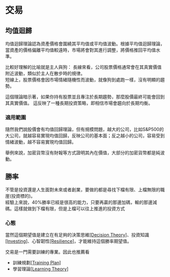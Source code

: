 # 交易

## 均值迴歸
均值迴歸理論認為資產價格會圍繞其平均值或平均值波動。根據平均值迴歸理論，當資產的價格偏離平均值較遠時，市場將會對其進行調整，將價格推回平均值水準。

比較好理解的比喻就是主人與狗：
長線來看，公司股票價格通常會在其真實價值附近波動，類似於主人在散步時的規律。  
短線上，股票價格會因市場情緒隨機性而波動，就像狗到處跑一樣，沒有明顯的趨勢。  

這個理論暗示著，如果你持有股票並且專注於長期趨勢，那麼股價最終可能會回到其真實價值。 這反映了一種長期投資策略，即相信市場會趨向於長期均衡。

### 適用範圍
隨然我們說股價會有均值回歸理論，但有規模問題，越大的公司，比如S&P500的大公司，就越容易實現均值回歸，反映公司的基本面；反之越小的公司，容易受到情緒波動，越不容易實現均值回歸。

舉例來說，加密貨幣沒有財報等方式證明其內在價值，大部分的加密貨幣都是純波動。

## 勝率
不管是投資還是人生面對未來或者創業，要做的都是尋找下檔有限、上檔無限的職崖(投資標的)。  
經驗上來說，40%勝率已經是很高的能力，只要再贏的那邊加碼，輸的那邊減碼。這樣就做到下檔有限，但是上檔可以往上推進的投資方式

### 心態
當然這個期望值是建立在有足夠的決策思維[[Decision Theory]](./Decision%20Theory)、投資知識[[Investing]](./Investing)、心智韌性[[Resilience]](/Content/Social%20Science/Psychology/Resilience)，才能維持這個勝率期望值。

交易是一門需要訓練的專業。因此也推薦看
* 訓練規劃[[Training Plan]](/Content/Natural%20Science/Biology/Neuroscience/Training%20Plan)
* 學習理論[[Learning Theory]](/Content/Natural%20Science/Biology/Neuroscience/Learning%20Theory)